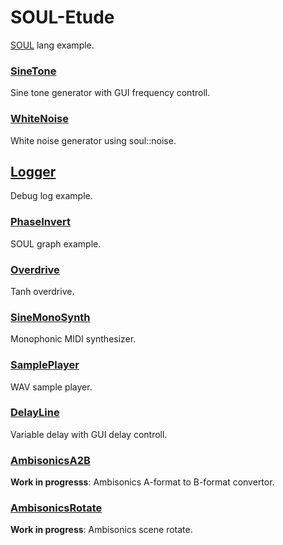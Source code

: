 # SOUL-Etude  
[SOUL](https://github.com/soul-lang/SOUL) lang example.

### [SineTone](SineTone)
Sine tone generator with GUI frequency controll.  

### [WhiteNoise](WhiteNoise)
White noise generator using soul::noise.

## [Logger](Logger)
Debug log example.

### [PhaseInvert](PhaseInvert)
SOUL graph example.

### [Overdrive](Overdrive)
Tanh overdrive.

### [SineMonoSynth](SineMonoSynth)
Monophonic MIDI synthesizer.

### [SamplePlayer](SamplePlayer)
WAV sample player.

### [DelayLine](DelayLine)
Variable delay with GUI delay controll.

### [AmbisonicsA2B](AmbisonicsA2B)
**Work in progresss**: Ambisonics A-format to B-format convertor.

### [AmbisonicsRotate](AmbisonicsRotate)
**Work in progress**: Ambisonics scene rotate.
